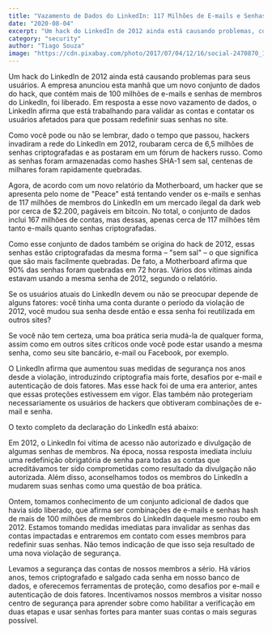 ```yaml
---
title: "Vazamento de Dados do LinkedIn: 117 Milhões de E-mails e Senhas Expostos em Novo Hack"
date: "2020-08-04"
excerpt: "Um hack do LinkedIn de 2012 ainda está causando problemas, com a recente divulgação de e-mails e senhas de 117 milhões de membros."
category: "security"
author: "Tiago Souza"
image: "https://cdn.pixabay.com/photo/2017/07/04/12/16/social-2470870_1280.png"
---
```


Um hack do LinkedIn de 2012 ainda está causando problemas para seus usuários. A empresa anunciou esta manhã que um novo conjunto de dados do hack, que contém mais de 100 milhões de e-mails e senhas de membros do LinkedIn, foi liberado. Em resposta a esse novo vazamento de dados, o LinkedIn afirma que está trabalhando para validar as contas e contatar os usuários afetados para que possam redefinir suas senhas no site.

Como você pode ou não se lembrar, dado o tempo que passou, hackers invadiram a rede do LinkedIn em 2012, roubaram cerca de 6,5 milhões de senhas criptografadas e as postaram em um fórum de hackers russo. Como as senhas foram armazenadas como hashes SHA-1 sem sal, centenas de milhares foram rapidamente quebradas.

Agora, de acordo com um novo relatório da Motherboard, um hacker que se apresenta pelo nome de "Peace" está tentando vender os e-mails e senhas de 117 milhões de membros do LinkedIn em um mercado ilegal da dark web por cerca de $2.200, pagáveis em bitcoin. No total, o conjunto de dados inclui 167 milhões de contas, mas dessas, apenas cerca de 117 milhões têm tanto e-mails quanto senhas criptografadas.

Como esse conjunto de dados também se origina do hack de 2012, essas senhas estão criptografadas da mesma forma – "sem sal" – o que significa que são mais facilmente quebradas. De fato, a Motherboard afirma que 90% das senhas foram quebradas em 72 horas. Vários dos vítimas ainda estavam usando a mesma senha de 2012, segundo o relatório.

Se os usuários atuais do LinkedIn devem ou não se preocupar depende de alguns fatores: você tinha uma conta durante o período da violação de 2012, você mudou sua senha desde então e essa senha foi reutilizada em outros sites?

Se você não tem certeza, uma boa prática seria mudá-la de qualquer forma, assim como em outros sites críticos onde você pode estar usando a mesma senha, como seu site bancário, e-mail ou Facebook, por exemplo.

O LinkedIn afirma que aumentou suas medidas de segurança nos anos desde a violação, introduzindo criptografia mais forte, desafios por e-mail e autenticação de dois fatores. Mas esse hack foi de uma era anterior, antes que essas proteções estivessem em vigor. Elas também não protegeriam necessariamente os usuários de hackers que obtiveram combinações de e-mail e senha.

O texto completo da declaração do LinkedIn está abaixo:

Em 2012, o LinkedIn foi vítima de acesso não autorizado e divulgação de algumas senhas de membros. Na época, nossa resposta imediata incluiu uma redefinição obrigatória de senha para todas as contas que acreditávamos ter sido comprometidas como resultado da divulgação não autorizada. Além disso, aconselhamos todos os membros do LinkedIn a mudarem suas senhas como uma questão de boa prática.

Ontem, tomamos conhecimento de um conjunto adicional de dados que havia sido liberado, que afirma ser combinações de e-mails e senhas hash de mais de 100 milhões de membros do LinkedIn daquele mesmo roubo em 2012. Estamos tomando medidas imediatas para invalidar as senhas das contas impactadas e entraremos em contato com esses membros para redefinir suas senhas. Não temos indicação de que isso seja resultado de uma nova violação de segurança.

Levamos a segurança das contas de nossos membros a sério. Há vários anos, temos criptografado e salgado cada senha em nosso banco de dados, e oferecemos ferramentas de proteção, como desafios por e-mail e autenticação de dois fatores. Incentivamos nossos membros a visitar nosso centro de segurança para aprender sobre como habilitar a verificação em duas etapas e usar senhas fortes para manter suas contas o mais seguras possível.
